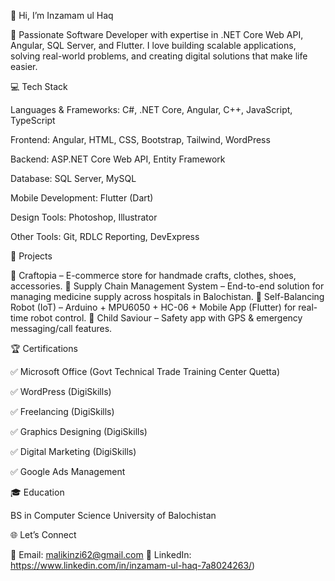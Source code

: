 👋 Hi, I’m Inzamam ul Haq

🌟 Passionate Software Developer with expertise in .NET Core Web API, Angular, SQL Server, and Flutter.
I love building scalable applications, solving real-world problems, and creating digital solutions that make life easier.

💻 Tech Stack

Languages & Frameworks: C#, .NET Core, Angular, C++, JavaScript, TypeScript

Frontend: Angular, HTML, CSS, Bootstrap, Tailwind, WordPress

Backend: ASP.NET Core Web API, Entity Framework

Database: SQL Server, MySQL

Mobile Development: Flutter (Dart)

Design Tools: Photoshop, Illustrator

Other Tools: Git, RDLC Reporting, DevExpress

📌 Projects

🔹 Craftopia – E-commerce store for handmade crafts, clothes, shoes, accessories.
🔹 Supply Chain Management System – End-to-end solution for managing medicine supply across hospitals in Balochistan.
🔹 Self-Balancing Robot (IoT) – Arduino + MPU6050 + HC-06 + Mobile App (Flutter) for real-time robot control.
🔹 Child Saviour – Safety app with GPS & emergency messaging/call features.

🏆 Certifications

✅ Microsoft Office (Govt Technical Trade Training Center Quetta)

✅ WordPress (DigiSkills)

✅ Freelancing (DigiSkills)

✅ Graphics Designing (DigiSkills)

✅ Digital Marketing (DigiSkills)

✅ Google Ads Management

🎓 Education

BS in Computer Science
University of Balochistan

🌐 Let’s Connect

📧 Email: malikinzi62@gmail.com
💼 LinkedIn: https://www.linkedin.com/in/inzamam-ul-haq-7a8024263/)
